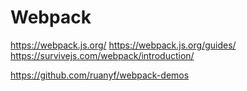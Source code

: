 # Webpack

https://webpack.js.org/
https://webpack.js.org/guides/
https://survivejs.com/webpack/introduction/

https://github.com/ruanyf/webpack-demos

